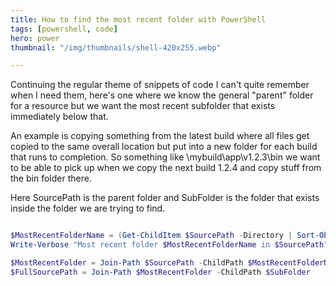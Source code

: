 ```yaml
---
title: How to find the most recent folder with PowerShell
tags: [powershell, code]
hero: power
thumbnail: "/img/thumbnails/shell-420x255.webp"

---
```


Continuing the regular theme of snippets of code I can't quite remember when I need them, here's one where
we know the general "parent" folder for a resource but we want the most recent subfolder that exists immediately
below that.

An example is copying something from the latest build where all files get copied to the same overall
location but put into a new folder for each build that runs to completion. So something like \\mybuild\app\v1.2.3\bin
we want to be able to pick up when we copy the next build 1.2.4 and copy stuff from the bin folder there.

Here SourcePath is the parent folder and SubFolder is the folder that exists inside the folder we are trying to find.

```powershell

$MostRecentFolderName = (Get-ChildItem $SourcePath -Directory | Sort-Object CreationTime -desc | Select-Object -First 1).Name
Write-Verbose "Most recent folder $MostRecentFolderName in $SourcePath"

$MostRecentFolder = Join-Path $SourcePath -ChildPath $MostRecentFolderName
$FullSourcePath = Join-Path $MostRecentFolder -ChildPath $SubFolder

```
